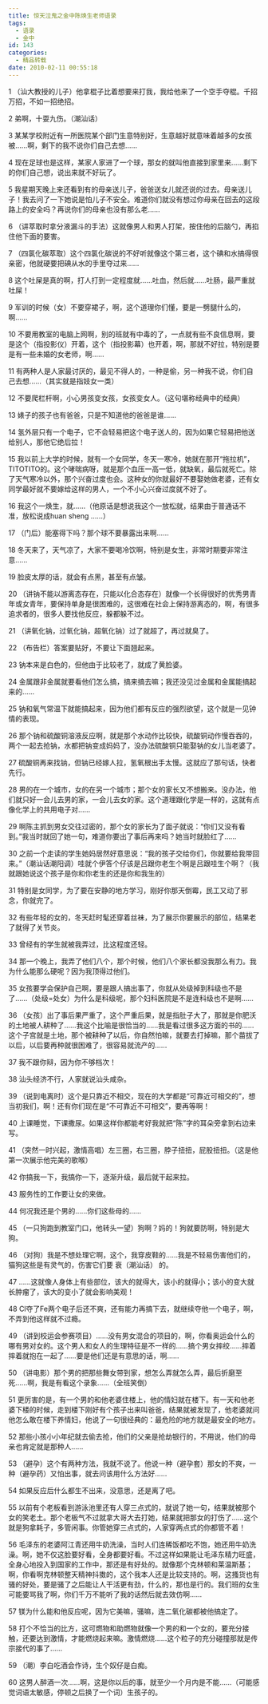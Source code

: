 ```yaml
---
title: 惊天泣鬼之金中陈焕生老师语录
tags:
  - 语录
  - 金中
id: 143
categories:
  - 精品转载
date: 2010-02-11 00:55:18
---
```


1 （汕大教授的儿子）他拿棍子比着想要来打我，我给他来了一个空手夺棍。千招万招，不如一招绝招。

2 弟啊，十耍九伤。（潮汕话）

3 某某学校附近有一所医院某个部门生意特别好，生意越好就意味着越多的女孩被&hellip;&hellip;啊，剩下的我不说你们自己去想&hellip;&hellip;

4 现在足球也是这样，某家人家进了一个球，那女的就叫他直接到家里来&hellip;&hellip;剩下的你们自己想，说出来就不好玩了。

5 我星期天晚上来还看到有的母亲送儿子，爸爸送女儿就还说的过去。母亲送儿子！我去问了一下她说是怕儿子不安全。难道你们就没有想过你母亲在回去的这段路上的安全吗？再说你们的母亲也没有那么老&hellip;&hellip;

<!--more-->

6 （讲萃取时拿分液漏斗的手法）这就像男人和男人打架，按住他的后脑勺，再掐住他下面的要害。

7 （四氯化碳萃取）这个四氯化碳说的不好听就像这个第三者，这个碘和水搞得很亲密，他就硬要把碘从水的手里夺过来&hellip;&hellip;

8 这个吐屎是真的啊，打人打到一定程度就&hellip;&hellip;吐血，然后就&hellip;&hellip;吐肠，最严重就吐屎！

9 军训的时候（女）不要穿裙子，啊，这个道理你们懂，要是一劈腿什么的，啊&hellip;&hellip;

10 不要用教室的电脑上网啊，别的班就有中毒的了，一点就有些不良信息啊，要是这个（指投影仪）开着，这个（指投影幕）也开着，啊，那就不好拉，特别是要是有一些未婚的女老师，啊&hellip;&hellip;

11 有两种人是人家最讨厌的，最见不得人的，一种是偷，另一种我不说，你们自己去想&hellip;&hellip;（其实就是指妓女一类）

12 不要爬栏杆啊，小心男孩变女孩，女孩变女人。（这句堪称经典中的经典）

13 婊子的孩子也有爸爸，只是不知道他的爸爸是谁&hellip;&hellip;

14 氢外层只有一个电子，它不会轻易把这个电子送人的，因为如果它轻易把他送给别人，那他它绝后拉！

15 我以前上大学的时候，就有一个女同学，冬天一寒冷，她就在那开&ldquo;拖拉机&rdquo;，TITOTITO的。这个哮喘病呀，就是那个血压一高一低，就缺氧，最后就死亡。除了天气寒冷以外，那个兴奋过度也会。这种女的你就最好不要娶她做老婆，还有女同学最好就不要嫁给这样的男人，一个不小心兴奋过度就不好了。

16 我这个一焕生，就&hellip;&hellip;（他原话是想说我这个一放松就，结果由于普通话不准，放松说成huan sheng &hellip;&hellip;）

17 （门后）能塞得下吗？那个球不要暴露出来啊&hellip;&hellip;

18 冬天来了，天气凉了，大家不要喝冷饮啊，特别是女生，非常时期要非常注意&hellip;&hellip;

19 脸皮太厚的话，就会有点黑，甚至有点皱。

20 （讲钠不能以游离态存在，只能以化合态存在）就像一个长得很好的优秀男青年或女青年，要保持单身是很困难的，这很难在社会上保持游离态的，啊，有很多追求者的，很多人要找他反应，躲都躲不过。

21 （讲氧化钠，过氧化钠，超氧化钠）过了就超了，再过就臭了。

22 （布告栏）答案要贴好，不要让下面翘起来。

23 钠本来是白色的，但他由于比较老了，就成了黄脸婆。

24 金属跟非金属就要看他们怎么搞，搞来搞去嘛；我还没见过金属和金属能搞起来的&hellip;&hellip;

25 钠和氧气常温下就能搞起来，因为他们都有反应的强烈欲望，这个就是一见钟情的表现。

26 那个钠和硫酸铜溶液反应啊，就是那个水动作比较快，硫酸铜动作慢吞吞的，两个一起去抢钠，水都把钠变成妈妈了，没办法硫酸铜只能娶钠的女儿当老婆了。

27 硫酸铜再来找钠，但钠已经嫁人拉，氢氧根出手太慢。这就应了那句话，快者先行。

28 男的在一个城市，女的在另一个城市；那个女的家长又不想搬来。没办法，他们就只好一会儿去男的家，一会儿去女的家。这个道理跟化学是一样的，这就有点像化学上的共用电子对&hellip;&hellip;

29 啊陈主抓到男女交往过密的，那个女的家长为了面子就说：&ldquo;你们又没有看到。&rdquo;我当时就回了她一句，难道你要出了事后再来吗？她当时就脸红了&hellip;&hellip;

30 之前一个走读的学生她妈居然好意思说：&ldquo;我的孩子交给你们，你就要给我带回来。&rdquo;（潮汕话潮阳调）哇就个伊答个仔该是吕跟你老生个啊是吕跟哇生个啊？（我就跟她说这个孩子是你和你老生的还是你和我生的）

31 特别是女同学，为了要在安静的地方学习，刚好你那天倒霉，民工又动了邪念，你就完了。

32 有些年轻的女的，冬天赶时髦还穿着丝袜，为了展示你要展示的部位，结果老了就得了关节炎。

33 曾经有的学生就被我弄过，比这程度还轻。

34 那一个晚上，我弄了他们八个，那个时候，他们八个家长都没我那么有力。我为什么能那么硬呢？因为我顶得过他们。

35 女孩要学会保护自己啊，要是跟人搞出事了，你就从处级掉到科级也不是了&hellip;&hellip;（处级=处女）为什么是科级呢，那个妇科医院是不是连科级也不是啊&hellip;&hellip;

36 （女孩）出了事后果严重了，这个严重后果，就是指肚子大了，那就是你肥沃的土地被人耕种了&hellip;&hellip;我这个比喻是很恰当的&hellip;&hellip;我是看过很多这方面的书的&hellip;&hellip;这个子宫就是土地，那个被耕种了以后，你自然怕嘛，就要去打掉嘛，那个苗拔了以后，以后要再种就很困难了，很容易就流产的&hellip;&hellip;

37 我不跟你辩，因为你不够档次！

38 汕头经济不行，人家就说汕头咸杂。

39 （说到电离时）这个是只靠近不相交，现在的大学都是&ldquo;可靠近可相交的&rdquo;，想当初我们，啊！还有你们现在是&ldquo;不可靠近不可相交&rdquo;，要再等啊！

40 上课睡觉，下课撒尿。如果这样你都能考好我就把&ldquo;陈&rdquo;字的耳朵旁拿到右边来写。

41 （突然一时兴起，激情高唱）左三圈，右三圈，脖子扭扭，屁股扭扭。（这是他第一次展示他完美的歌喉）

42 你搞我一下，我搞你一下，逐渐升级，最后就干起来拉。

43 服务性的工作要让女的来做。

44 何况我还是个男的&hellip;&hellip;你们这些母的&hellip;&hellip;

45 （一只狗跑到教室门口，他转头一望）狗啊？妈的！狗就要防啊，特别是大狗。

46 （对狗）我是不想处理它啊，这个，我穿皮鞋的&hellip;&hellip;我是不轻易伤害他们的，猫狗这些是有灵气的，伤害它们要 衰（潮汕话） 的。

47 &hellip;&hellip;这就像人身体上有些部位，该大的就得大，该小的就得小；该小的变大就长肿瘤了，该大的变小了就会影响美观！

48 Cl夺了Fe两个电子后还不爽，还有能力再搞下去，就继续夺他一个电子，啊，不弄到他这样就不过瘾。

49 （讲到校运会参赛项目）&hellip;&hellip;没有男女混合的项目的，啊，你看奥运会什么的哪有男对女的。这个男人和女人的生理特征是不一样的&hellip;&hellip;搞个男女摔绞&hellip;&hellip;摔着摔着就抱在一起了&hellip;&hellip;要是他们还是有意思的话，啊&hellip;&hellip;

50 （讲电影）那个男的把那些舞女带到家，想怎么弄就怎么弄，最后折磨至死&hellip;&hellip;啊，我是有看这个录象&hellip;&hellip;（全班笑倒）

51 更厉害的是，有一个男的和他老婆住楼上，他的情妇就在楼下。有一天和他老婆下楼的时候，走到楼下刚好有个孩子出来叫爸爸，结果就被发现了，他老婆就问他怎么敢在楼下养情妇，他说了一句很经典的：最危险的地方就是最安全的地方。

52 那些小孩小小年纪就去偷去抢，他们的父亲是抢劫银行的，不用说，他们的母亲也肯定就是那种人&hellip;&hellip;

53 （避孕）这个有两种方法，我就不说了。他说一种（避孕套）那女的不爽，一种（避孕药）又怕出事，就去问该用什么方法好&hellip;&hellip;

54 如果反应后什么都生不出来，没意思，还是离了吧。

55 以前有个老板看到游泳池里还有人穿三点式的，就说了她一句，结果就被那个女的笑老土。那个老板气不过就拿大哥大去打她，结果就把那女的打伤了&hellip;&hellip;这个就是狗拿耗子，多管闲事。你管她穿三点式的，人家穿两点式的你都管不着！

56 毛泽东的老婆阿江青还用牛奶洗澡，当时人们连稀饭都吃不饱，她还用牛奶洗澡。啊，她不仅这脸要好看，全身都要好看。不过这样如果能让毛泽东精力旺盛，全身心地投入到国家的工作中，那还是有好处的。就像那个克林顿和莱温斯基；啊，你看啊克林顿整天精神抖擞的，这个我本人还是比较支持的。啊，这搔货也有骚的好处，要是骚了之后能让人干活更有劲，什么的，那也是行的。我们班的女生可能要骂我了啊，你们千万不能听了我的话然后就去效仿啊&hellip;&hellip;

57 镁为什么能和他反应呢，因为它美嘛，骚嘛，连二氧化碳都被他搞定了。

58 打个不恰当的比方，这可燃物和助燃物就像一个男的和一个女的，要充分接触，还要达到激情，才能燃烧起来嘛。激情燃烧&hellip;&hellip;这个粒子的充分碰撞那就是传宗接代的事了&hellip;&hellip;

59 （潮）李白吃酒会作诗，生个奴仔是白痴。

60 这男人醉酒一次&hellip;&hellip;啊，这是你以后的事，就至少一个月内是不能&hellip;&hellip;（可能感觉词语太敏感，停顿之后换了一个词）生孩子的。
